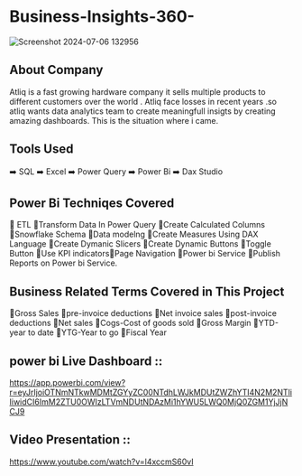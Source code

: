 # Business-Insights-360-

![Screenshot 2024-07-06 132956](https://github.com/Rahulvalluri/Business-Insights-360-/assets/138836034/1829d537-bd3b-40be-be2b-7983f285af42)

## About Company
Atliq is a fast growing hardware company it sells multiple products to  different customers over the world .
Atliq face losses in recent years .so atliq wants data analytics team to create meaningfull insigts by creating amazing dashboards.
This is the situation where i came.

## Tools Used 
➡️ SQL
➡️ Excel
➡️ Power Query
➡️ Power Bi
➡️ Dax Studio

## Power Bi Techniqes Covered 
💠 ETL 💠Transform Data In Power Query 💠Create Calculated Columns 💠Snowflake Schema 💠Data modelng 
💠Create Measures Using DAX Language 💠Create Dymanic Slicers 💠Create Dynamic Buttons 💠Toggle Button
💠Use KPI indicators💠Page Navigation 💠Power bi Service 💠Publish Reports on Power bi Service.

## Business Related Terms Covered in This Project
💠Gross Sales 💠pre-invoice deductions 💠Net invoice sales 💠post-invoice deductions 💠Net sales 
💠Cogs-Cost of goods sold 💠Gross Margin 💠YTD-year to date 💠YTG-Year to go 💠Fiscal Year

## power bi Live Dashboard :: 
https://app.powerbi.com/view?r=eyJrIjoiOTNmNTkwMDMtZGYyZC00NTdhLWJkMDUtZWZhYTI4N2M2NTliIiwidCI6ImM2ZTU0OWIzLTVmNDUtNDAzMi1hYWU5LWQ0MjQ0ZGM1YjJjNCJ9

## Video Presentation :: 
https://www.youtube.com/watch?v=l4xccmS60vI
